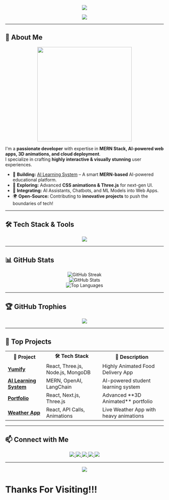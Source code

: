<p align="center">
  <img src="https://capsule-render.vercel.app/api?type=waving&color=0:00FFFF,50:8A2BE2,100:FF6B6B&height=200&section=header&text=Hi%20there,%20I'm%20Anas%20Khan!%20👋&fontSize=40&fontColor=ffffff&animation=fadeIn" />
</p>

<p align="center">
  <img src="https://readme-typing-svg.demolab.com?font=Fira+Code&size=22&pause=1000&color=FF6B6B&center=true&width=600&lines=MERN+Stack+Developer+%7C+AI+Enthusiast+%7C+Open-Source+Contributor;Passionate+about+Interactive+Web+Apps;Always+learning+and+building!+🚀" />
</p>

---

## 🚀 About Me  

<p align="center">
  <img src="https://media.giphy.com/media/QTfX9Ejfra3ZmNxh6B/giphy.gif" width="300px"/>
</p>

I'm a **passionate developer** with expertise in **MERN Stack, AI-powered web apps, 3D animations, and cloud deployment**.  
I specialize in crafting **highly interactive & visually stunning** user experiences.  

- 🚀 **Building:** [AI Learning System](#) – A smart **MERN-based** AI-powered educational platform.  
- 🎨 **Exploring:** Advanced **CSS animations & Three.js** for next-gen UI.  
- 🤖 **Integrating:** AI Assistants, Chatbots, and ML Models into Web Apps.  
- 🌍 **Open-Source:** Contributing to **innovative projects** to push the boundaries of tech!  

---

## 🛠 Tech Stack & Tools  

<p align="center">
  <img src="https://skillicons.dev/icons?i=js,react,redux,nextjs,nodejs,express,mongodb,git,github,tailwind,figma,docker,aws,vercel,linux" />
</p>

---

## 📊 GitHub Stats  

<p align="center">
  <img src="https://github-readme-streak-stats.herokuapp.com/?user=Anaskhan78602&theme=tokyonight" alt="GitHub Streak" />
  <br/>
  <img src="https://github-readme-stats.vercel.app/api?username=Anaskhan78602&show_icons=true&theme=tokyonight" alt="GitHub Stats" />
  <br/>
  <img src="https://github-readme-stats.vercel.app/api/top-langs/?username=Anaskhan78602&layout=compact&theme=tokyonight" alt="Top Languages" />
</p>

---

## 🏆 GitHub Trophies  
<p align="center">
  <img src="https://github-profile-trophy.vercel.app/?username=anaskhan78602&theme=radical&no-frame=false&no-bg=true&margin-w=4" />
</p>

---

## 🚀 **Top Projects**  

<p align="center">
  <table>
    <tr>
      <th>🚀 Project</th>
      <th>🛠 Tech Stack</th>
      <th>📌 Description</th>
    </tr>
    <tr>
      <td><strong><a href="https://yumify-food-delivery.netlify.app/">Yumify</a></strong></td>
      <td>React, Three.js, Node.js, MongoDB</td>
      <td>Highly Animated Food Delivery App</td>
    </tr>
    <tr>
      <td><strong><a href="#">AI Learning System</a></strong></td>
      <td>MERN, OpenAI, LangChain</td>
      <td>AI-powered student learning system</td>
    </tr>
    <tr>
      <td><strong><a href="https://portfolio-anas-eight.vercel.app/">Portfolio</a></strong></td>
      <td>React, Next.js, Three.js</td>
      <td>Advanced **3D Animated** portfolio</td>
    </tr>
    <tr>
      <td><strong><a href="#">Weather App</a></strong></td>
      <td>React, API Calls, Animations</td>
      <td>Live Weather App with heavy animations</td>
    </tr>
  </table>
</p>

---

## 📫 Connect with Me  

<p align="center">
  <a href="https://portfolio-anas-eight.vercel.app/">
    <img src="https://img.shields.io/badge/Portfolio-%23000000.svg?&style=for-the-badge&logo=vercel&logoColor=white" onmouseover="this.style.transform='scale(1.1)';" onmouseout="this.style.transform='scale(1)';"/>
  </a>
  <a href="mailto:anasxaerospace@gmail.com">
    <img src="https://img.shields.io/badge/Email-%23D14836.svg?&style=for-the-badge&logo=gmail&logoColor=white" onmouseover="this.style.transform='scale(1.1)';" onmouseout="this.style.transform='scale(1)';"/>
  </a>
  <a href="https://www.linkedin.com/in/anas-khan-751351244/">
    <img src="https://img.shields.io/badge/LinkedIn-%230077B5.svg?&style=for-the-badge&logo=linkedin&logoColor=white" onmouseover="this.style.transform='scale(1.1)';" onmouseout="this.style.transform='scale(1)';"/>
  </a>
  <a href="https://github.com/Anaskhan78602">
    <img src="https://img.shields.io/badge/GitHub-%23121011.svg?&style=for-the-badge&logo=github&logoColor=white" onmouseover="this.style.transform='scale(1.1)';" onmouseout="this.style.transform='scale(1)';"/>
  </a>
  <a href="https://leetcode.com/u/anasxaerospace/">
    <img src="https://img.shields.io/badge/LeetCode-%23FFA116.svg?&style=for-the-badge&logo=leetcode&logoColor=white" onmouseover="this.style.transform='scale(1.1)';" onmouseout="this.style.transform='scale(1)';"/>
  </a>
</p>

---

<p align="center">
  <img src="https://capsule-render.vercel.app/api?type=waving&color=0:00FFFF,50:8A2BE2,100:00FF66&height=200&section=footer&text=✨%20Code,%20Build,%20Innovate!%20🚀&fontSize=40&fontColor=ffffff&animation=fadeIn"/>
</p>

<h1>Thanks For Visiting!!!</h1>

